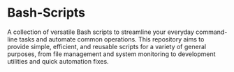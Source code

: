 # Bash-Scripts
A collection of versatile Bash scripts to streamline your everyday command-line tasks and automate common operations. This repository aims to provide simple, efficient, and reusable scripts for a variety of general purposes, from file management and system monitoring to development utilities and quick automation fixes.

